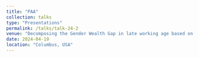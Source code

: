 ```yaml
---
title: "PAA"
collection: talks
type: "Presentations"
permalink: /talks/talk-24-2
venue: "Decomposing the Gender Wealth Gap in late working age based on the most relevant family and work life course aspects"
date: 2024-04-19
location: "Columbus, USA" 
---
```




